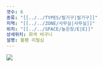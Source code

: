 ```yaml
---
갯수: 6
종류: "[[../../TYPES/필기구|필기구]]"
지역: "[[../../ZONE/사무실|사무실]]"
위치: "[[../../SPACE/높은장/E|E]]"
상세위치: 회색 바구니
설명: 볼펜 리필심
---
```

![](http://192.168.50.22/images/240427_IMG_0292.jpg)
